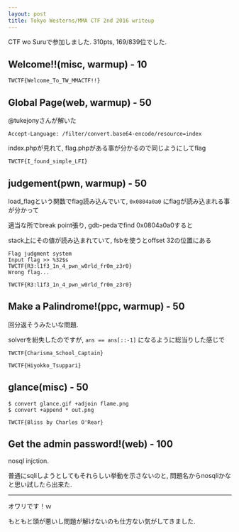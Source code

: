```yaml
---
layout: post
title: Tokyo Westerns/MMA CTF 2nd 2016 writeup
---
```


CTF wo Suruで参加しました. 310pts, 169/839位でした.

## Welcome!!(misc, warmup) - 10

`TWCTF{Welcome_To_TW_MMACTF!!}`

## Global Page(web, warmup) - 50

@tukejonyさんが解いた

```
Accept-Language: /filter/convert.base64-encode/resource=index
```

index.phpが見れて, flag.phpがある事が分かるので同じようにしてflag

`TWCTF{I_found_simple_LFI}`


## judgement(pwn, warmup) - 50

load_flagという関数でflag読み込んでいて, `0x0804a0a0` にflagが読み込まれる事が分かって

適当な所でbreak point張り, gdb-pedaでfind 0x0804a0a0すると

stack上にその値が読み込まれていて, fsbを使うとoffset 32の位置にある

```
Flag judgment system
Input flag >> %32$s
TWCTF{R3:l1f3_1n_4_pwn_w0rld_fr0m_z3r0}
Wrong flag...
```

`TWCTF{R3:l1f3_1n_4_pwn_w0rld_fr0m_z3r0}`


## Make a Palindrome!(ppc, warmup) - 50

回分返そうみたいな問題.

solverを紛失したのですが, `ans == ans[::-1]` になるように総当りした感じで

`TWCTF{Charisma_School_Captain}`

`TWCTF{Hiyokko_Tsuppari}`


## glance(misc) - 50

```
$ convert glance.gif +adjoin flame.png
$ convert +append * out.png
```

`TWCTF{Bliss by Charles O'Rear}`


## Get the admin password!(web) - 100

nosql injction.

普通にsqliしようとしてもそれらしい挙動を示さないのと, 問題名からnosqliかなと思い試したら出来た.

<script src="https://gist.github.com/tsunpoko/ac59894679ce715994b6c28a96fa455f.js"></script>


* * * 

オワリです！ｗ

もともと頭が悪いし問題が解けないのも仕方ない気がしてきました.

